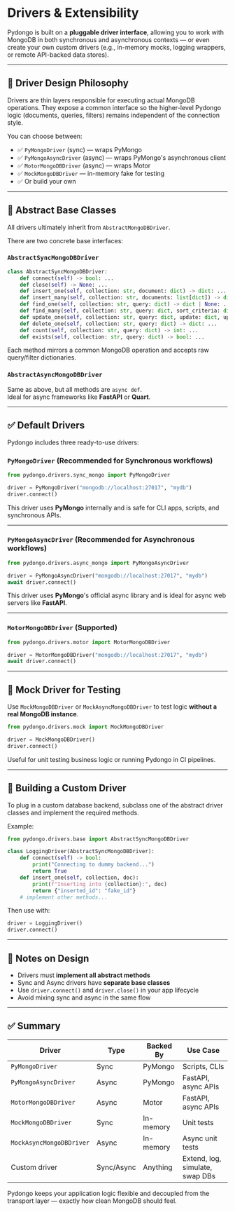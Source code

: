 # Drivers & Extensibility

Pydongo is built on a **pluggable driver interface**, allowing you to work with MongoDB in both synchronous and asynchronous contexts — or even create your own custom drivers (e.g., in-memory mocks, logging wrappers, or remote API-backed data stores).

---

## 🔌 Driver Design Philosophy

Drivers are thin layers responsible for executing actual MongoDB operations.
They expose a common interface so the higher-level Pydongo logic (documents, queries, filters) remains independent of the connection style.

You can choose between:

- ✅ `PyMongoDriver` (sync) — wraps PyMongo
- ✅ `PyMongoAsyncDriver` (async) — wraps PyMongo's asynchronous client
- ✅ `MotorMongoDBDriver` (async) — wraps Motor
- ✅ `MockMongoDBDriver` — in-memory fake for testing
- ✅ Or build your own

---

## 🧱 Abstract Base Classes

All drivers ultimately inherit from `AbstractMongoDBDriver`.

There are two concrete base interfaces:

### `AbstractSyncMongoDBDriver`

```python
class AbstractSyncMongoDBDriver:
    def connect(self) -> bool: ...
    def close(self) -> None: ...
    def insert_one(self, collection: str, document: dict) -> dict: ...
    def insert_many(self, collection: str, documents: list[dict]) -> dict: ...
    def find_one(self, collection: str, query: dict) -> dict | None: ...
    def find_many(self, collection: str, query: dict, sort_criteria: dict, offset: int, limit: int) -> Iterable[dict]: ...
    def update_one(self, collection: str, query: dict, update: dict, upsert: bool = False) -> dict: ...
    def delete_one(self, collection: str, query: dict) -> dict: ...
    def count(self, collection: str, query: dict) -> int: ...
    def exists(self, collection: str, query: dict) -> bool: ...
```

Each method mirrors a common MongoDB operation and accepts raw query/filter dictionaries.

### `AbstractAsyncMongoDBDriver`

Same as above, but all methods are `async def`.  
Ideal for async frameworks like **FastAPI** or **Quart**.

---

## ✅ Default Drivers

Pydongo includes three ready-to-use drivers:

### `PyMongoDriver` (Recommended for Synchronous workflows)

```python
from pydongo.drivers.sync_mongo import PyMongoDriver

driver = PyMongoDriver("mongodb://localhost:27017", "mydb")
driver.connect()
```

This driver uses **PyMongo** internally and is safe for CLI apps, scripts, and synchronous APIs.

---

### `PyMongoAsyncDriver` (Recommended for Asynchronous workflows)

```python
from pydongo.drivers.async_mongo import PyMongoAsyncDriver

driver = PyMongoAsyncDriver("mongodb://localhost:27017", "mydb")
await driver.connect()
```

This driver uses **PyMongo**'s official async library and is ideal for async web servers like **FastAPI**.

---

### `MotorMongoDBDriver` (Supported)

```python
from pydongo.drivers.motor import MotorMongoDBDriver

driver = MotorMongoDBDriver("mongodb://localhost:27017", "mydb")
await driver.connect()
```

---

## 🧪 Mock Driver for Testing

Use `MockMongoDBDriver` or `MockAsyncMongoDBDriver` to test logic **without a real MongoDB instance**.

```python
from pydongo.drivers.mock import MockMongoDBDriver

driver = MockMongoDBDriver()
driver.connect()
```

Useful for unit testing business logic or running Pydongo in CI pipelines.

---

## 🧩 Building a Custom Driver

To plug in a custom database backend, subclass one of the abstract driver classes and implement the required methods.

Example:

```python
from pydongo.drivers.base import AbstractSyncMongoDBDriver

class LoggingDriver(AbstractSyncMongoDBDriver):
    def connect(self) -> bool:
        print("Connecting to dummy backend...")
        return True
    def insert_one(self, collection, doc):
        print(f"Inserting into {collection}:", doc)
        return {"inserted_id": "fake_id"}
    # implement other methods...
```

Then use with:
```python
driver = LoggingDriver()
driver.connect()
```

---

## 🧠 Notes on Design

- Drivers must **implement all abstract methods**
- Sync and Async drivers have **separate base classes**
- Use `driver.connect()` and `driver.close()` in your app lifecycle
- Avoid mixing sync and async in the same flow

---

## ✅ Summary

| Driver | Type | Backed By | Use Case |
|--------|------|-----------|----------|
| `PyMongoDriver` | Sync | PyMongo | Scripts, CLIs |
| `PyMongoAsyncDriver` | Async | PyMongo | FastAPI, async APIs |
| `MotorMongoDBDriver` | Async | Motor | FastAPI, async APIs |
| `MockMongoDBDriver` | Sync | In-memory | Unit tests |
| `MockAsyncMongoDBDriver` | Async | In-memory | Async unit tests |
| Custom driver | Sync/Async | Anything | Extend, log, simulate, swap DBs |

Pydongo keeps your application logic flexible and decoupled from the transport layer — exactly how clean MongoDB should feel.